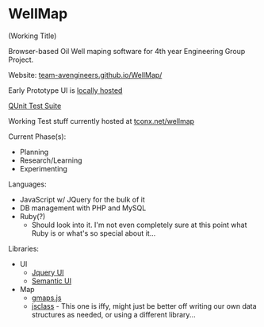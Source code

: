 WellMap
=======
(Working Title)

Browser-based Oil Well maping software for 4th year Engineering Group Project.

Website: [team-avengineers.github.io/WellMap/](http://team-avengineers.github.io/WellMap/)

Early Prototype UI is [locally hosted](http://team-avengineers.github.io/WellMap/ui_proto.html)

[QUnit Test Suite](http://team-avengineers.github.io/WellMap/qunit)

Working Test stuff currently hosted at [tconx.net/wellmap](http://tconx.net/wellmap/)

Current Phase(s):
* Planning
* Research/Learning
* Experimenting
	

Languages:

* JavaScript w/ JQuery for the bulk of it
* DB management with PHP and MySQL
* Ruby(?)
	* Should look into it.  I'm not even completely sure at this point what Ruby is or what's so special about it...

Libraries:

* UI
	* [Jquery UI](https://github.com/jquery/jquery-ui)
	* [Semantic UI](https://github.com/Semantic-Org/Semantic-UI)
* Map
	* [gmaps.js](https://github.com/hpneo/gmaps)
	* [jsclass](https://github.com/jcoglan/jsclass) - This one is iffy, might just be better off writing our own data structures as needed, or using a different library...
